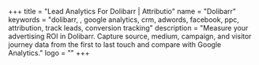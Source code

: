 +++
title = "Lead Analytics For Dolibarr | Attributio"
name = "Dolibarr"
keywords = "dolibarr, , google analytics, crm, adwords, facebook, ppc, attribution, track leads, conversion tracking"
description = "Measure your advertising ROI in Dolibarr. Capture source, medium, campaign, and visitor journey data from the first to last touch and compare with Google Analytics."
logo = ""
+++
